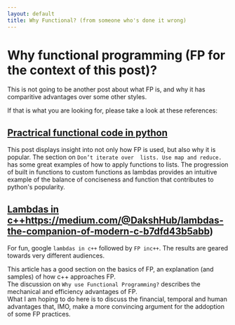 ```yaml
---
layout: default
title: Why Functional? (from someone who's done it wrong) 
---
```


# Why functional programming (FP for the context of this post)?

This is not going to be another post about what FP is, and why it has comparitive advantages over some other styles.

If that is what you are looking for, please take a look at these references:

##  [Practrical functional code in python](https://maryrosecook.com/blog/post/a-practical-introduction-to-functional-programming])
This post displays insight into not only how FP is used, but also why it is popular.  The section on `Don’t iterate over 
lists. Use map and reduce.` has some great examples of how to apply functions to lists.  The progression of built in functions to custom 
<in-line>functions</in-line> as lambdas provides an intuitive example of the balance of conciseness and function that contributes to python's 
popularity.

##   [Lambdas in c++]([)https://medium.com/@DakshHub/lambdas-the-companion-of-modern-c-b7dfd43b5abb)
For fun, google `lambdas in c++` followed by `FP inc++`.  The results are geared towards very different audiences.

This article has a good section on the basics of FP, an explanation (and samples) of how c++ approaches FP.  
The discussion on `Why use Functional Programming?` describes the mechanical and efficiency advantages of FP.  
What I am hoping to do here is to discuss the financial, temporal and human advantages that, IMO, make a more convincing
argument for the addoption of some FP practices.

    